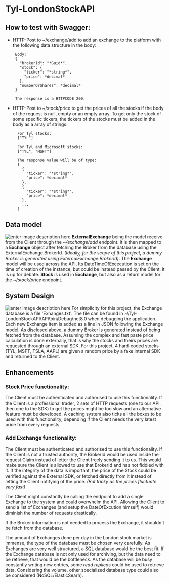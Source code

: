 
# Tyl-LondonStockAPI

## How to test with Swagger:

 - HTTP-Post to ~/exchange/add to add an exchange to the platform with the following data structure in the body:

		Body:
		{
		  "brokerId": "*Guid*",
		  "stock": {
		    "ticker": "*string*",
		    "price": *decimal*
		  },
		  "numberOrShares": *decimal*
		}

		The response is a HTTPCODE 200.

- HTTP-Post to ~/stock/price to get the prices of all the stocks if the body of the request is null, empty or an empty array.
To get only the stock of some specific tickers, the tickers of the stocks must be added in the body as a array of strings.

		For Tyl stocks:
		["TYL"]

		For Tyl and Microsoft stocks:
		["TYL", "MSFT"]

		The response value will be of type:
		[
		  {
		    "ticker": "*string*",
		    "price": *decimal*
		  },
		  {
		    "ticker": "*string*",
		    "price": *decimal*
		  },
		  ...
		]

## Data model
![enter image description here](https://github.com/raphschryn/Tyl-LondonStockAPI/assets/156947212/1e1d40da-4bea-499c-a2bd-b046b1fe5b66)
**ExternalExchange** being the model receive from the Client through the *~/exchange/add* endpoint.
It is then mapped to a **Exchange** object after fetching the Broker from the database using the ExternalExchange.BrokerId.
*(Ideally, for the scope of this project, a dummy Broker is generated using ExternalExchange.BrokerId)*.
The **Exchange** model will be used across the API. Its DateTimeOfExcecution is set on the time of creation of the instance, but could be instead passed by the Client, it is up for debate. 
**Stock** is used in **Exchange**, but also as a return model for the *~/stock/price* endpoint.

## System Design
![enter image description here](https://github.com/raphschryn/Tyl-LondonStockAPI/assets/156947212/33ef71c9-3ae9-4af8-b962-31f6ad777fd1)
For simplicity for this project, the Exchange database is a file 'Exhanges.txt'.
The file can be found in ~\Tyl-LondonStockAPI\API\bin\Debug\net8.0 when debugging the application.
Each new Exchange item is added as a line in JSON following the Exchange model.
As disclosed above, a dummy Broker is generated instead of being fetched from the database.
Assuming the complex and fast paste price calculation is done externally, that is why the stocks and theirs prices are requested through an external SDK. For this project, 4 hard-coded stocks (TYL, MSFT, TSLA, AAPL) are given a random price by a fake internal SDK and returned to the Client.

## Enhancements

### Stock Price functionality:
The Client must be authenticated and authorised to use this functionality.
If the Client is a professional trader, 2 sets of HTTP requests (one to our API, then one to the SDK) to get the prices might be too slow and an alternative feature must be developed.
A caching system also ticks all the boxes to be used with this functionality, depending if the Client needs the very latest price from every requests. 

### Add Exchange functionality:
The Client must be authenticated and authorised to use this functionality.
If the Client is not a trusted authority, the BrokerId would be used inside the request Claim instead of letter the Client freely sending it to us. This would make sure the Client is allowed to use that BrokerId and has not fiddled with it.
If the integrity of the data is important, the price of the Stock could be verified against the External SDK, or fetched directly from it instead of letting the Client notifying of the price. *(But tricky as the prices fluctuate very fast)*

The Client might constantly be calling the endpoint to add a single Exchange to the system and could overwhelm the API.
Allowing the Client to send a list of Exchanges (and setup the DateOfExcution himself) would diminish the number of requests drastically.

If the Broker information is not needed to process the Exchange, it shouldn't be fetch from the database.

The amount of Exchanges done per day in the London stock market is immense, the type of the database must be chosen very carefully. As Exchanges are very well structured, a SQL database would be the best fit.
If the Exchange database is not only used for archiving, but the data need to be retrieve, that would be the bottleneck.
As the database will be busy constantly writing new entries, some *read replicas* could be used to retrieve data.
Considering the volume, other specialized database type could also be considered (NoSQL/ElasticSearh).
